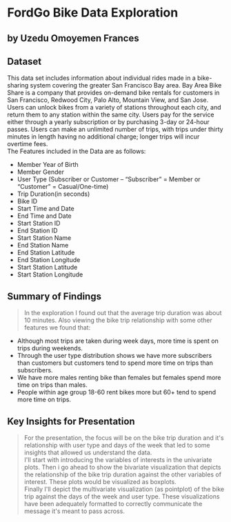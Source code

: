 # FordGo Bike Data Exploration
## by Uzedu Omoyemen Frances


## Dataset
This data set includes information about individual rides made in a bike-sharing system covering the greater San Francisco Bay area.
Bay Area Bike Share is a company that provides on-demand bike rentals for customers in San Francisco, Redwood City, Palo Alto, Mountain View, and San Jose. Users can unlock bikes from a variety of stations throughout each city, and return them to any station within the same city. Users pay for the service either through a yearly subscription or by purchasing 3-day or 24-hour passes. Users can make an unlimited number of trips, with trips under thirty minutes in length having no additional charge; longer trips will incur overtime fees.
</br> The Features included in the Data are as follows:
- Member Year of Birth
- Member Gender
- User Type (Subscriber or Customer – “Subscriber” = Member or “Customer” = Casual/One-time)
- Trip Duration(in seconds)
- Bike ID
- Start Time and Date
- End Time and Date
- Start Station ID
- End Station ID
- Start Station Name
- End Station Name
- End Station Latitude
- End Station Longitude
- Start Station Latitude
- Start Station Longitude


## Summary of Findings

> In the exploration I found out that the average trip duration was about 10 minutes. Also viewing the bike trip relationship with some other features we found that:
- Although most trips are taken during week days, more time is spent on trips during weekends.
- Through the user type distribution  shows we have more subscribers than customers but customers tend to spend more time on trips than subscribers.
- We have more males renting bike than females but females spend more time on trips than males.
- People within age group 18-60 rent bikes more but 60+ tend to spend more time on trips.

## Key Insights for Presentation

> For the presentation, the focus will be on the bike trip duration and it's relationship with user type and days of the week that led to some insights that allowed us understand the data.
</br> I'll start with introducing the variables of interests in the univariate plots. Then i go ahead to show the bivariate visualization that depicts the relationship of the bike trip duration against the other variables of interest. These plots would be visualized as boxplots.
</br> Finally I'll depict the multivariate visualization (as pointplot) of the bike trip against the days of the week and user type. These visualizations have been adequately formatted to correctly communicate the message it's meant to pass across.